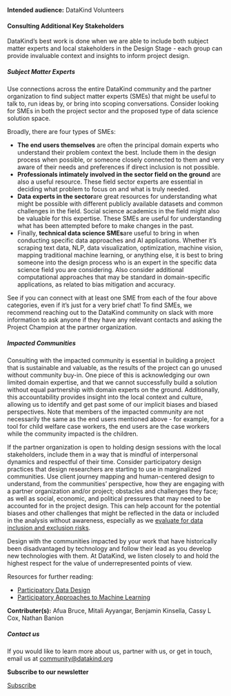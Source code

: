 




**Intended audience:**
DataKind Volunteers






#### Consulting Additional Key Stakeholders


DataKind’s best work is done when we are able to include both subject matter experts and local stakeholders in the Design Stage \- each group can provide invaluable context and insights to inform project design.


##### Subject Matter Experts


Use connections across the entire DataKind community and the partner organization to find subject matter experts (SMEs) that might be useful to talk to, run ideas by, or bring into scoping conversations. Consider looking for SMEs in both the project sector and the proposed type of data science solution space. 


Broadly, there are four types of SMEs:


* **The end users themselves** are often the principal domain experts who understand their problem context the best. Include them in the design process when possible, or someone closely connected to them and very aware of their needs and preferences if direct inclusion is not possible.
* **Professionals intimately involved in the sector field on the ground** are also a useful resource. These field sector experts are essential in deciding what problem to focus on and what is truly needed.
* **Data experts in the sector**are great resources for understanding what might be possible with different publicly available datasets and common challenges in the field. Social science academics in the field might also be valuable for this expertise. These SMEs are useful for understanding what has been attempted before to make changes in the past.
* Finally, **technical data science SMEs**are useful to bring in when conducting specific data approaches and AI applications. Whether it’s scraping text data, NLP, data visualization, optimization, machine vision, mapping traditional machine learning, or anything else, it is best to bring someone into the design process who is an expert in the specific data science field you are considering. Also consider additional computational approaches that may be standard in domain\-specific applications, as related to bias mitigation and accuracy.


See if you can connect with at least one SME from each of the four above categories, even if it’s just for a very brief chat! To find SMEs, we recommend reaching out to the DataKind community on slack with more information to ask anyone if they have any relevant contacts and asking the Project Champion at the partner organization.


##### Impacted Communities


Consulting with the impacted community is essential in building a project that is sustainable and valuable, as the results of the project can go unused without community buy\-in. One piece of this is acknowledging our own limited domain expertise, and that we cannot successfully build a solution without equal partnership with domain experts on the ground. Additionally, this accountability provides insight into the local context and culture, allowing us to identify and get past some of our implicit biases and biased perspectives. Note that members of the impacted community are not necessarily the same as the end users mentioned above \- for example, for a tool for child welfare case workers, the end users are the case workers while the community impacted is the children.


If the partner organization is open to holding design sessions with the local stakeholders, include them in a way that is mindful of interpersonal dynamics and respectful of their time. Consider participatory design practices that design researchers are starting to use in marginalized communities. Use client journey mapping and human\-centered design to understand, from the communities’ perspective, how they are engaging with a partner organization and/or project; obstacles and challenges they face; as well as social, economic, and political pressures that may need to be accounted for in the project design. This can help account for the potential biases and other challenges that might be reflected in the data or included in the analysis without awareness, especially as we [evaluate for data inclusion and exclusion risks](https://playbook.datakind.org/playbook/articles/44).


Design with the communities impacted by your work that have historically been disadvantaged by technology and follow their lead as you develop new technologies with them. At DataKind, we listen closely to and hold the highest respect for the value of underrepresented points of view.


Resources for further reading:


* [Participatory Data Design](https://www.tantlab.aau.dk/lab-philosophy/participatory-data-design/)
* [Participatory Approaches to Machine Learning](https://participatoryml.github.io/)


 **Contributer(s):** Afua Bruce, Mitali Ayyangar, Benjamin Kinsella, Cassy L Cox, Nathan Banion







##### Contact us


If you would like to learn more about us, partner with us, or get in touch, email us at community@datakind.org



 
**Subscribe to our newsletter**
  

[Subscribe](https://www.datakind.org/subscribe/)



